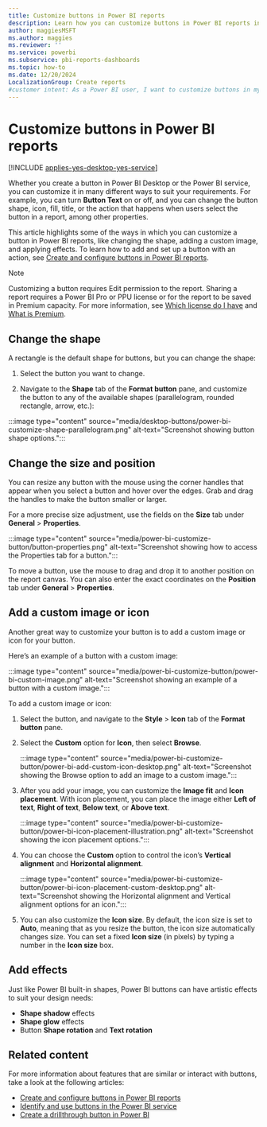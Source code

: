 ```yaml
---
title: Customize buttons in Power BI reports 
description: Learn how you can customize buttons in Power BI reports in many different ways to suit your requirements.
author: maggiesMSFT
ms.author: maggies
ms.reviewer: ''
ms.service: powerbi
ms.subservice: pbi-reports-dashboards
ms.topic: how-to
ms.date: 12/20/2024
LocalizationGroup: Create reports
#customer intent: As a Power BI user, I want to customize buttons in my reports so that I can enhance the visual appeal and functionality of my reports to better suit my requirements.
---
```

# Customize buttons in Power BI reports

[!INCLUDE [applies-yes-desktop-yes-service](../includes/applies-yes-desktop-yes-service.md)]

Whether you create a button in Power BI Desktop or the Power BI service, you can customize it in many different ways to suit your requirements. For example, you can turn **Button Text** on or off, and you can change the button shape, icon, fill, title, or the action that happens when users select the button in a report, among other properties.

This article highlights some of the ways in which you can customize a button in Power BI reports, like changing the shape, adding a custom image, and applying effects. To learn how to add and set up a button with an action, see [Create and configure buttons in Power BI reports](desktop-buttons.md).

> [!NOTE]
> Customizing a button requires Edit permission to the report. Sharing a report requires a Power BI Pro or PPU license or for the report to be saved in Premium capacity. For more information, see [Which license do I have](../fundamentals/service-features-license-type.md) and [What is Premium](../enterprise/service-premium-what-is.md).

## Change the shape

A rectangle is the default shape for buttons, but you can change the shape:

1. Select the button you want to change.

1. Navigate to the **Shape** tab of the **Format button** pane, and customize the button to any of the available shapes (parallelogram, rounded rectangle, arrow, etc.):

:::image type="content" source="media/desktop-buttons/power-bi-customize-shape-parallelogram.png" alt-text="Screenshot showing button shape options.":::

## Change the size and position

You can resize any button with the mouse using the corner handles that appear when you select a button and hover over the edges. Grab and drag the handles to make the button smaller or larger.

For a more precise size adjustment, use the fields on the **Size** tab under **General** > **Properties**.

:::image type="content" source="media/power-bi-customize-button/button-properties.png" alt-text="Screenshot showing how to access the Properties tab for a button.":::

To move a button, use the mouse to drag and drop it to another position on the report canvas. You can also enter the exact coordinates on the **Position** tab under **General** > **Properties**.

## Add a custom image or icon

Another great way to customize your button is to add a custom image or icon for your button.

Here’s an example of a button with a custom image:

:::image type="content" source="media/power-bi-customize-button/power-bi-custom-image.png" alt-text="Screenshot showing an example of a button with a custom image.":::

To add a custom image or icon:

1. Select the button, and navigate to the **Style** > **Icon** tab of the **Format button** pane.

1. Select the **Custom** option for **Icon**, then select **Browse**.

    :::image type="content" source="media/power-bi-customize-button/power-bi-add-custom-icon-desktop.png" alt-text="Screenshot showing the Browse option to add an image to a custom image.":::

1. After you add your image, you can customize the **Image fit** and **Icon placement**. With icon placement, you can place the image either **Left of text**, **Right of text**, **Below text**, or **Above text**.

    :::image type="content" source="media/power-bi-customize-button/power-bi-icon-placement-illustration.png" alt-text="Screenshot showing the icon placement options.":::

1. You can choose the **Custom** option to control the icon’s **Vertical alignment** and **Horizontal alignment**.

    :::image type="content" source="media/power-bi-customize-button/power-bi-icon-placement-custom-desktop.png" alt-text="Screenshot showing the Horizontal alignment and Vertical alignment options for an icon.":::

1. You can also customize the **Icon size**. By default, the icon size is set to **Auto**, meaning that as you resize the button, the icon size automatically changes size. You can set a fixed **Icon size** (in pixels) by typing a number in the **Icon size** box.

## Add effects

Just like Power BI built-in shapes, Power BI buttons can have artistic effects to suit your design needs:

- **Shape shadow** effects
- **Shape glow** effects
- Button **Shape rotation** and **Text rotation**

## Related content

For more information about features that are similar or interact with buttons, take a look at the following articles:

- [Create and configure buttons in Power BI reports](desktop-buttons.md)
- [Identify and use buttons in the Power BI service](../consumer/end-user-buttons.md)
- [Create a drillthrough button in Power BI](desktop-drill-through-buttons.md)
